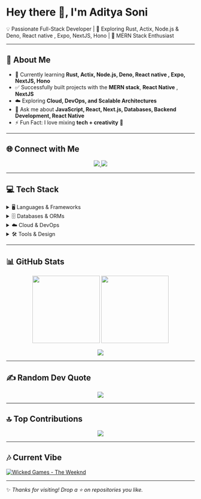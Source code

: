 # Hey there 👋, I'm Aditya Soni  

💡 Passionate Full-Stack Developer | 🚀 Exploring Rust, Actix, Node.js & Deno, React native , Expo, NextJS, Hono | 🌱 MERN Stack Enthusiast  

---

## 📖 About Me  
- 🔭 Currently learning **Rust, Actix, Node.js, Deno, React native , Expo, NextJS, Hono**  
- ✅ Successfully built projects with the **MERN stack**, **React Native** , **NextJS**  
- ☁️ Exploring **Cloud, DevOps, and Scalable Architectures**  
- 💬 Ask me about **JavaScript, React, Next.js, Databases, Backend Development, React Native**  
- ⚡ Fun Fact: I love mixing **tech + creativity** 🎨  

---

## 🌐 Connect with Me  
<p align="center">
  <a href="https://www.linkedin.com/in/aditya-soni-83225a22b/">
    <img src="https://img.shields.io/badge/LinkedIn-0077B5?style=for-the-badge&logo=linkedin&logoColor=white"/>
  </a>
  <a href="https://twitter.com/AdityaS69610269">
    <img src="https://img.shields.io/badge/Twitter-000000?style=for-the-badge&logo=x&logoColor=white"/>
  </a>
</p>

---

## 💻 Tech Stack  

<details>
<summary>🖥️ Languages & Frameworks</summary>
<br/>

![Rust](https://img.shields.io/badge/rust-%23000000.svg?style=for-the-badge&logo=rust&logoColor=white)  
![Go](https://img.shields.io/badge/go-%2300ADD8.svg?style=for-the-badge&logo=go&logoColor=white)  
![Node.js](https://img.shields.io/badge/node.js-6DA55F?style=for-the-badge&logo=node.js&logoColor=white)  
![Deno](https://img.shields.io/badge/deno%20js-000000?style=for-the-badge&logo=deno&logoColor=white)  
![React](https://img.shields.io/badge/react-%2320232a.svg?style=for-the-badge&logo=react&logoColor=%2361DAFB)  
![React Native](https://img.shields.io/badge/react_native-%2320232a.svg?style=for-the-badge&logo=react&logoColor=%2361DAFB)  
![Expo](https://img.shields.io/badge/expo-000020?style=for-the-badge&logo=expo&logoColor=white)  
![Next.js](https://img.shields.io/badge/Next-black?style=for-the-badge&logo=next.js&logoColor=white)  
![Hono](https://img.shields.io/badge/hono-E36002?style=for-the-badge&logo=hono&logoColor=white)  
![GraphQL](https://img.shields.io/badge/-GraphQL-E10098?style=for-the-badge&logo=graphql&logoColor=white)  
![TailwindCSS](https://img.shields.io/badge/tailwindcss-%2338B2AC.svg?style=for-the-badge&logo=tailwind-css&logoColor=white)


</details>

<details>
<summary>🗄️ Databases & ORMs</summary>
<br/>

![Postgres](https://img.shields.io/badge/postgres-%23316192.svg?style=for-the-badge&logo=postgresql&logoColor=white)  
![MongoDB](https://img.shields.io/badge/MongoDB-%234ea94b.svg?style=for-the-badge&logo=mongodb&logoColor=white)  
![Redis](https://img.shields.io/badge/redis-%23DD0031.svg?style=for-the-badge&logo=redis&logoColor=white)  
![MySQL](https://img.shields.io/badge/mysql-4479A1.svg?style=for-the-badge&logo=mysql&logoColor=white)  
![Prisma](https://img.shields.io/badge/Prisma-3982CE?style=for-the-badge&logo=Prisma&logoColor=white)  
![Supabase](https://img.shields.io/badge/Supabase-3ECF8E?style=for-the-badge&logo=supabase&logoColor=white)

</details>

<details>
<summary>☁️ Cloud & DevOps</summary>
<br/>

![AWS](https://img.shields.io/badge/AWS-%23FF9900.svg?style=for-the-badge&logo=amazon-aws&logoColor=white)  
![Docker](https://img.shields.io/badge/docker-%230db7ed.svg?style=for-the-badge&logo=docker&logoColor=white)  
![Vercel](https://img.shields.io/badge/vercel-%23000000.svg?style=for-the-badge&logo=vercel&logoColor=white)  
![DigitalOcean](https://img.shields.io/badge/DigitalOcean-%230167ff.svg?style=for-the-badge&logo=digitalOcean&logoColor=white)  
![Cloudflare](https://img.shields.io/badge/Cloudflare-F38020?style=for-the-badge&logo=Cloudflare&logoColor=white)  

</details>

<details>
<summary>🛠️ Tools & Design</summary>
<br/>

![Git](https://img.shields.io/badge/git-F05032?style=for-the-badge&logo=git&logoColor=white)  
![Postman](https://img.shields.io/badge/Postman-FF6C37?style=for-the-badge&logo=postman&logoColor=white)  
![Figma](https://img.shields.io/badge/figma-%23F24E1E.svg?style=for-the-badge&logo=figma&logoColor=white)  
![Framer](https://img.shields.io/badge/Framer-black?style=for-the-badge&logo=framer&logoColor=blue)  
![Blender](https://img.shields.io/badge/blender-%23F5792A.svg?style=for-the-badge&logo=blender&logoColor=white)  

</details>

---

## 📊 GitHub Stats  
<p align="center">
  <img src="https://github-readme-stats.vercel.app/api?username=Harsuji&theme=radical&hide_border=false&include_all_commits=true&count_private=true" height="180"/>
  <img src="https://github-readme-streak-stats.herokuapp.com/?user=Harsuji&theme=radical&hide_border=false" height="180"/>
</p>

<p align="center">
  <img src="https://github-readme-stats.vercel.app/api/top-langs/?username=Harsuji&theme=radical&hide_border=false&layout=compact&langs_count=10"/>
</p>

---

## ✍️ Random Dev Quote  
<p align="center">
  <img src="https://quotes-github-readme.vercel.app/api?type=vertical&theme=dark"/>
</p>

---

## 🔝 Top Contributions  
<p align="center">
  <img src="https://github-contributor-stats.vercel.app/api?username=Harsuji&limit=5&theme=radical&combine_all_yearly_contributions=true"/>
</p>

---
## 🎶 Current Vibe  

[![Wicked Games - The Weeknd](https://img.shields.io/badge/Now_Playing-Wicked_Games_🎧-1DB954?style=for-the-badge&logo=spotify&logoColor=white)](https://open.spotify.com/track/22VdIZQfgXJea34mQxlt81)

---
✨ _Thanks for visiting! Drop a ⭐ on repositories you like._  
